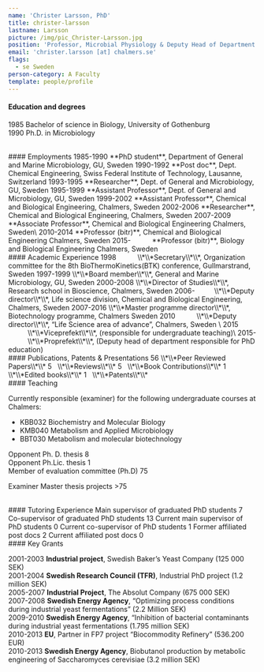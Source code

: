 ```yaml
---
name: 'Christer Larsson, PhD'
title: christer-larsson
lastname: Larsson
picture: /img/pic_Christer-Larsson.jpg
position: 'Professor, Microbial Physiology & Deputy Head of Department'
email: 'christer.larsson [at] chalmers.se'
flags:
  - se Sweden
person-category: A Faculty
template: people/profile
---
```

#### Education and degrees

1985 	Bachelor of science in Biology, University of Gothenburg\
1990 	Ph.D. in Microbiology  

<br>
#### Employments
1985-1990 	**PhD student**, Department of General and Marine Microbiology, GU, Sweden  
1990-1992 	**Post doc**, Dept. Chemical Engineering, Swiss Federal Institute of Technology, Lausanne, Switzerland  
1993-1995 	**Researcher**, Dept. of General and Microbiology, GU, Sweden  
1995-1999 	**Assistant Professor**, Dept. of General and Microbiology, GU, Sweden  
1999-2002 	**Assistant Professor**, Chemical and Biological Engineering, Chalmers, Sweden  
2002-2006 	**Researcher**, Chemical and Biological Engineering, Chalmers, Sweden  
2007-2009 	**Associate Professor**, Chemical and Biological Engineering Chalmers, Sweden\
2010-2014 	**Professor (bitr)**, Chemical and Biological Engineering Chalmers, Sweden  
2015- &nbsp;&nbsp;&nbsp;&nbsp;&nbsp;&nbsp;&nbsp;&nbsp;&nbsp; **Professor (bitr)**, Biology and Biological Engineering Chalmers, Sweden  

<br>
#### Academic Experience
1998 	&nbsp;&nbsp;&nbsp;&nbsp;&nbsp;&nbsp;&nbsp;&nbsp;&nbsp; \\*\\*Secretary\\*\\*, Organization committee for the 8th BioThermoKinetics(BTK) conference, Gullmarstrand, Sweden  
1997-1999 	\\*\\*Board member\\*\\*, General and Marine Microbiology, GU, Sweden  
2000-2008 	\\*\\*Director of Studies\\*\\*, Research school in Bioscience, Chalmers, Sweden  
2006- 	&nbsp;&nbsp;&nbsp;&nbsp;&nbsp;&nbsp;&nbsp;&nbsp;&nbsp;\\*\\*Deputy director\\*\\*, Life science division, Chemical and Biological Engineering, Chalmers, Sweden  
2007-2016 	\\*\\*Master programme director\\*\\*, Biotechnology programme, Chalmers Sweden  
2010 	&nbsp;&nbsp;&nbsp;&nbsp;&nbsp;&nbsp;&nbsp;&nbsp;&nbsp; \\*\\*Deputy director\\*\\*, “Life Science area of advance”, Chalmers, Sweden  \
2015 	&nbsp;&nbsp;&nbsp;&nbsp;&nbsp;&nbsp;&nbsp;&nbsp;&nbsp; \\*\\*Viceprefekt\\*\\*, (responsible for undergraduate teaching)\
2015-	&nbsp;&nbsp;&nbsp;&nbsp;&nbsp;&nbsp;&nbsp;&nbsp;&nbsp; \\*\\*Proprefekt\\*\\*, (Deputy head of department responsible for PhD education)

<br>
#### Publications, Patents & Presentations
56 	\\*\\*Peer Reviewed Papers\\*\\*  
5&nbsp;&nbsp; 	\\*\\*Reviews\\*\\*  
5&nbsp;&nbsp; 	\\*\\*Book Contributions\\*\\*  
1&nbsp;&nbsp; 	\\*\\*Edited books\\*\\*  
1&nbsp;&nbsp; 	\\*\\*Patents\\*\\*  

<br>
#### Teaching 

Currently responsible (examiner) for the following undergraduate courses at Chalmers:  

* KBB032 Biochemistry and Molecular Biology  
* KMB040 Metabolism and Applied Microbiology
* BBT030 Metabolism and molecular biotechnology  

Opponent Ph. D. thesis 	8\
Opponent Ph.Lic. thesis 	1\
Member of evaluation committee (Ph.D) 	75  

Examiner Master thesis projects 	>75

<br>
#### Tutoring Experience
Main supervisor of graduated PhD students 	7  
Co-supervisor of graduated PhD students 	13  
Current main supervisor of PhD students 	0  
Current co-supervisor of PhD students 	1  
Former affiliated post docs 	2  
Current affiliated post docs 	0  

<br>
#### Key Grants

2001-2003 	**Industrial project**, Swedish Baker’s Yeast Company (125 000 SEK)\
2001-2004 	**Swedish Research Council (TFR)**, Industrial PhD project (1.2 million SEK)\
2005-2007 	**Industrial Project**, The Absolut Company (675 000 SEK)\
2007-2008 	**Swedish Energy Agency**, “Optimizing process conditions during industrial yeast   fermentations” (2.2 Million SEK)\
2009-2010 	**Swedish Energy Agency**, “Inhibition of bacterial contaminants during industrial yeast fermentations (1.795 million SEK)\
2010-2013 	**EU**, Partner in FP7 project “Biocommodity Refinery” (536.200 EUR)\
2010-2013 	**Swedish Energy Agency**, Biobutanol production by metabolic engineering of Saccharomyces cerevisiae (3.2 million SEK)
